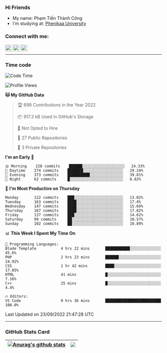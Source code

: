 ### Hi Friends

- My name: Phạm Tiến Thành Công
- I'm studying at: [Phenikaa University]


### Connect with me:
[<img align="left" alt="PhamTienThanhCong | Facebook" width="22px" src="https://upload.wikimedia.org/wikipedia/commons/thumb/1/16/Facebook-icon-1.png/640px-Facebook-icon-1.png" />][facebook]
[<img align="left" alt="PhamTienThanhCong | Zalo" width="22px" src="https://www.anphatpc.com.vn/template/anphat_2020v2/images/icon-zalo.jpg" />][zalo]
[<img align="left" alt="PhamTienThanhCong | LinkedIn" width="22px" src="https://cdn3.iconfinder.com/data/icons/inficons/512/linkedin.png" />][linkedin]

<br />

---

### Time code

<!--START_SECTION:waka-->
![Code Time](http://img.shields.io/badge/Code%20Time-567%20hrs%2047%20mins-blue)

![Profile Views](http://img.shields.io/badge/Profile%20Views-30-blue)

**🐱 My GitHub Data** 

> 🏆 699 Contributions in the Year 2022
 > 
> 📦 917.3 kB Used in GitHub's Storage 
 > 
> 🚫 Not Opted to Hire
 > 
> 📜 27 Public Repositories 
 > 
> 🔑 3 Private Repositories  
 > 
**I'm an Early 🐤** 

```text
🌞 Morning    228 commits    ██████░░░░░░░░░░░░░░░░░░░   24.33% 
🌆 Daytime    274 commits    ███████░░░░░░░░░░░░░░░░░░   29.24% 
🌃 Evening    373 commits    ██████████░░░░░░░░░░░░░░░   39.81% 
🌙 Night      62 commits     █░░░░░░░░░░░░░░░░░░░░░░░░   6.62%

```
📅 **I'm Most Productive on Thursday** 

```text
Monday       122 commits    ███░░░░░░░░░░░░░░░░░░░░░░   13.02% 
Tuesday      163 commits    ████░░░░░░░░░░░░░░░░░░░░░   17.4% 
Wednesday    147 commits    ████░░░░░░░░░░░░░░░░░░░░░   15.69% 
Thursday     167 commits    ████░░░░░░░░░░░░░░░░░░░░░   17.82% 
Friday       137 commits    ███░░░░░░░░░░░░░░░░░░░░░░   14.62% 
Saturday     99 commits     ██░░░░░░░░░░░░░░░░░░░░░░░   10.57% 
Sunday       102 commits    ██░░░░░░░░░░░░░░░░░░░░░░░   10.89%

```


📊 **This Week I Spent My Time On** 

```text
💬 Programming Languages: 
Blade Template           4 hrs 22 mins       ███████████░░░░░░░░░░░░░░   45.6% 
PHP                      2 hrs 23 mins       ██████░░░░░░░░░░░░░░░░░░░   24.92% 
CSS                      1 hr 42 mins        ████░░░░░░░░░░░░░░░░░░░░░   17.85% 
HTML                     41 mins             █░░░░░░░░░░░░░░░░░░░░░░░░   7.16% 
C++                      25 mins             █░░░░░░░░░░░░░░░░░░░░░░░░   4.4%

🔥 Editors: 
VS Code                  9 hrs 36 mins       █████████████████████████   100.0%

```


 Last Updated on 23/09/2022 21:47:28 UTC
<!--END_SECTION:waka-->

---

### GitHub Stats Card

| <a href="https://github.com/phamtienthanhcong"><img align="center" src="https://github-readme-stats.vercel.app/api?username=PhamTienThanhCong&show_icons=true&include_all_commits=true&theme=buefy&hide_border=true&theme=ocean_dark" alt="Anurag's github stats" /></a> | <a href="https://github.com/phamtienthanhcong"><img align="center" src="https://github-readme-stats.vercel.app/api/top-langs/?username=PhamTienThanhCong&layout=compact&theme=buefy&hide_border=true&theme=ocean_dark" /></a> |
| ------------- | ------------- |

[Phenikaa University]: https://phenikaa-uni.edu.vn/vi
[facebook]: https://www.facebook.com/phamtienthanhcong
[linkedin]: https://linkedin.com/in/phamtienthanhcong
[zalo]: https://zalo.me/0396396332
[tiktok]: https://www.tiktok.com/@phamtienthanhcong
[web]: https://github.com/PhamTienThanhCong/web_dev
[min project]: https://github.com/PhamTienThanhCong/Project-Of-Web
[c and cpp]: https://github.com/PhamTienThanhCong/Code_C_and_Cpro
[python]: https://github.com/PhamTienThanhCong/Python_beginer
